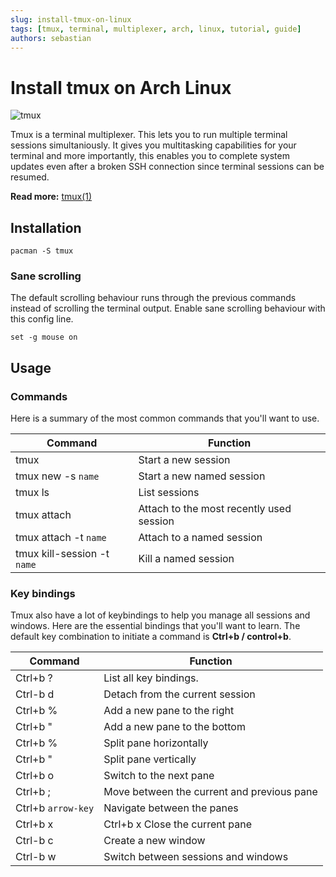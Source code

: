 ```yaml
---
slug: install-tmux-on-linux
tags: [tmux, terminal, multiplexer, arch, linux, tutorial, guide]
authors: sebastian
---
```


# Install tmux on Arch Linux

![tmux](/img/tmux.webp)

Tmux is a terminal multiplexer. This lets you to run multiple terminal sessions simultaniously. It gives you multitasking capabilities for your terminal and more importantly, this enables you to complete system updates even after a broken SSH connection since terminal sessions can be resumed.

<!--truncate-->

**Read more:** [tmux(1)](https://man7.org/linux/man-pages/man1/tmux.1.html)

## Installation

```shell showLineNumbers
pacman -S tmux
```

### Sane scrolling

The default scrolling behaviour runs through the previous commands instead of scrolling the terminal output. Enable sane scrolling behaviour with this config line.

```showLineNumbers title="~/.config/tmux/tmux.conf"
set -g mouse on
```

## Usage

### Commands

Here is a summary of the most common commands that you'll want to use.

| Command                     | Function                                 |
| --------------------------- | ---------------------------------------- |
| tmux                        | Start a new session                      |
| tmux new -s `name`          | Start a new named session                |
| tmux ls                     | List sessions                            |
| tmux attach                 | Attach to the most recently used session |
| tmux attach -t `name`       | Attach to a named session                |
| tmux kill-session -t `name` | Kill a named session                     |

### Key bindings

Tmux also have a lot of keybindings to help you manage all sessions and windows. Here are the essential bindings that you'll want to learn. The default key combination to initiate a command is **Ctrl+b / control+b**.

| Command  | Function                                   |
| -------- | ------------------------------------------ |
| Ctrl+b ? | List all key bindings.                     |
| Ctrl-b d | Detach from the current session            |
| Ctrl+b % | Add a new pane to the right                |
| Ctrl+b " | Add a new pane to the bottom               |
| Ctrl+b % | Split pane horizontally                    |
| Ctrl+b " | Split pane vertically                      |
| Ctrl+b o | Switch to the next pane                    |
| Ctrl+b ; | Move between the current and previous pane |
| Ctrl+b `arrow-key` | Navigate between the panes       |
| Ctrl+b x | Ctrl+b x Close the current pane            |
| Ctrl-b c | Create a new window                        |
| Ctrl-b w | Switch between sessions and windows        |

